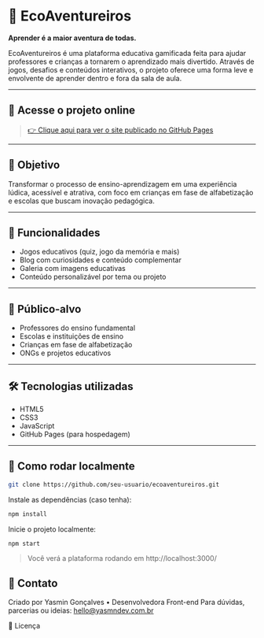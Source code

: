 # 🌱 EcoAventureiros

**Aprender é a maior aventura de todas.**

EcoAventureiros é uma plataforma educativa gamificada feita para ajudar professores e crianças a tornarem o aprendizado mais divertido. Através de jogos, desafios e conteúdos interativos, o projeto oferece uma forma leve e envolvente de aprender dentro e fora da sala de aula.

---

## 🔗 Acesse o projeto online

> [👉 Clique aqui para ver o site publicado no GitHub Pages](link)

---

## 🎯 Objetivo

Transformar o processo de ensino-aprendizagem em uma experiência lúdica, acessível e atrativa, com foco em crianças em fase de alfabetização e escolas que buscam inovação pedagógica.

---

## 🧩 Funcionalidades

- Jogos educativos (quiz, jogo da memória e mais)
- Blog com curiosidades e conteúdo complementar
- Galeria com imagens educativas
- Conteúdo personalizável por tema ou projeto

---

## 👥 Público-alvo

- Professores do ensino fundamental
- Escolas e instituições de ensino
- Crianças em fase de alfabetização
- ONGs e projetos educativos

---

## 🛠️ Tecnologias utilizadas

- HTML5  
- CSS3  
- JavaScript  
- GitHub Pages (para hospedagem)

---

## 📁 Como rodar localmente

```bash
git clone https://github.com/seu-usuario/ecoaventureiros.git
```

Instale as dependências (caso tenha):

```bash
npm install
```

Inicie o projeto localmente:
```bash
npm start
```
> Você verá a plataforma rodando em http://localhost:3000/

## 📣 Contato

Criado por Yasmin Gonçalves • Desenvolvedora Front-end
Para dúvidas, parcerias ou ideias: hello@yasmndev.com.br

🧭 Licença
